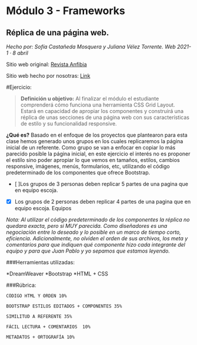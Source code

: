 # Módulo 3 - Frameworks
## Réplica de una página web.
*Hecho por: Sofía Castañeda Mosquera y Juliana Vélez Torrente.* 
*Web 2021-1 · 8 abril*

Sitio web original: [Revista Anfibia](http://revistaanfibia.com/)

Sitio web hecho por nosotras: [Link](#)

#Ejercicio:
>**Definición u objetivo:** Al finalizar el módulo el estudiante comprenderá cómo funciona una herramienta CSS Grid Layout. Estará en capacidad de apropiar los componentes y construirá una réplica de unas secciones de una página web con sus características de estilo y su funcionalidad responsive.​

**¿Qué es?**
Basado en el enfoque de los proyectos que plantearon para esta clase hemos generado unos grupos en los cuales replicaremos la página inicial de un referente. Como grupo se van a enfocar en copiar lo más parecido posible la página inicial, en este ejercicio el interés no es proponer el estilo sino poder apropiar lo que vemos en tamaños, estilos, cambios responsive, imágenes, menús, formularios, etc, utilizando el código predeterminado de los componentes que ofrece Bootstrap.  
- [ ]Los grupos de 3 personas deben replicar 5 partes de una pagina que en equipo escoja. 
- [x] Los grupos de 2 personas deben replicar 4 partes de una pagina que en equipo escoja. 
Equipos

*Nota: Al utilizar el código predeterminado de los componentes la réplica no quedara exacta, pero si MUY parecida. Como diseñadores es una negociación entre lo deseado y lo posible en un marco de tiempo corto, eficiencia. Adicionalmente, no olviden el orden de sus archivos, los meta y comentarios para que indiquen qué componente hizo cada integrante del equipo y para que Juan Pablo y yo sepamos que estamos leyendo.*


###Herramientas utilizadas:

*DreamWeaver
*Bootstrap
*HTML + CSS

 
###Rúbrica:

    CÓDIGO HTML Y ORDEN 10%

    BOOTSTRAP ESTILOS EDITADOS + COMPONENTES 35%

    SIMILITUD A REFERENTE 35%

    FÁCIL LECTURA + COMENTARIOS  10%

    METADATOS + ORTOGRAFÍA 10%


